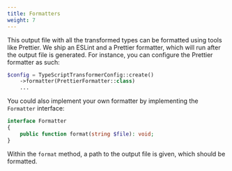```yaml
---
title: Formatters
weight: 7
---
```


This output file with all the transformed types can be formatted using tools like Prettier. We ship an ESLint and a Prettier formatter, which will run after the output file is generated. For instance, you can configure the Prettier formatter as such:

```php
$config = TypeScriptTransformerConfig::create()
    ->formatter(PrettierFormatter::class)
    ...
```

You could also implement your own formatter by implementing the `Formatter` interface:

```php
interface Formatter
{
    public function format(string $file): void;
}
```

Within the `format` method, a path to the output file is given, which should be formatted.

